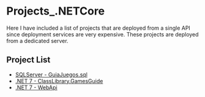 # Projects_.NETCore

Here I have included a list of projects that are deployed from a single API since deployment services are very expensive. These projects are deployed from a dedicated server.

## Project List
* [SQLServer - GuiaJuegos.sql](https://github.com/TheNefelin/Projects_.NETCore/tree/master/SQLServer/GuiaJuegos.sql)
* [.NET 7 - ClassLibrary.GamesGuide](https://github.com/TheNefelin/Projects_.NETCore/tree/master/ClassLibrary.GamesGuide)
* [.NET 7 - WebApi](https://github.com/TheNefelin/Projects_.NETCore/tree/master/WebApi)
